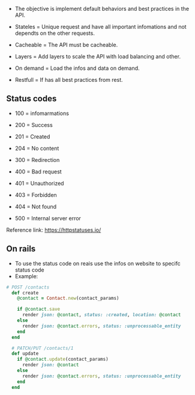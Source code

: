 - The objective is implement default behaviors and best practices in the API.
- Stateles = Unique request and have all important infomations and not dependts on the other requests.
- Cacheable = The API must be cacheable.
- Layers = Add layers to scale the API with load balancing and other.
- On demand = Load the infos and data on demand.

- Restfull = If has all best practices from rest.

## Status codes

- 100 = infomarmations
- 200 = Success
- 201 = Created
- 204 = No content

- 300 = Redirection

- 400 = Bad request
- 401 = Unauthorized
- 403 = Forbidden
- 404 = Not found

- 500 = Internal server error

Reference link: https://httpstatuses.io/

## On rails

- To use the status code on reais use the infos on website to specifc status code
- Example:

```ruby
# POST /contacts
  def create
    @contact = Contact.new(contact_params)

    if @contact.save
      render json: @contact, status: :created, location: @contact
    else
      render json: @contact.errors, status: :unprocessable_entity
    end
  end

  # PATCH/PUT /contacts/1
  def update
    if @contact.update(contact_params)
      render json: @contact
    else
      render json: @contact.errors, status: :unprocessable_entity
    end
  end
```

